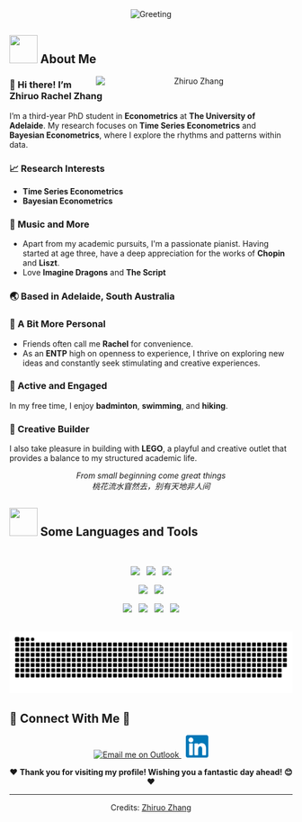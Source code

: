 <div align="center">
  <img src="https://readme-typing-svg.herokuapp.com?font=Architects+Daughter&amp;color=%2338C2FF&amp;size=40&amp;center=true&amp;vCenter=true&amp;height=60&amp;width=600&amp;lines=Hello!+I'm+Zhiruo+Zhang+!;张芷若，业余钢琴家！" alt="Greeting">
</div>

<h2 id="-about-me"><img src="https://raw.githubusercontent.com/nixin72/nixin72/master/wave.gif" width="50px" height="50px"> About Me</h2>

<div align="center">
  <img src="https://i.pinimg.com/originals/df/1a/ff/df1aff8395678d11b99b575f0e3b19d5.gif" width="350" align="right" alt="Zhiruo Zhang">
</div>

### 👋 Hi there! I’m Zhiruo Rachel Zhang
I’m a third-year PhD student in **Econometrics** at **The University of Adelaide**. My research focuses on **Time Series Econometrics** and **Bayesian Econometrics**, where I explore the rhythms and patterns within data.

### 📈 Research Interests
- **Time Series Econometrics**
- **Bayesian Econometrics**

### 🎹 Music and More
- Apart from my academic pursuits, I'm a passionate pianist. Having started at age three, have a deep appreciation for the works of **Chopin** and **Liszt**.
- Love **Imagine Dragons** and **The Script**

### 🌏 Based in Adelaide, South Australia

### 💬 A Bit More Personal
- Friends often call me **Rachel** for convenience.
- As an **ENTP** high on openness to experience, I thrive on exploring new ideas and constantly seek stimulating and creative experiences.

### 🏸 Active and Engaged
In my free time, I enjoy **badminton**, **swimming**, and **hiking**.

### 🧱 Creative Builder
I also take pleasure in building with **LEGO**, a playful and creative outlet that provides a balance to my structured academic life.




<div align="center">
  <em>From small beginning come great things</em>
</div>

<div align="center">
  <em>桃花流水窅然去，别有天地非人间 </em>
</div>

<h2 id="-some-languages-and-tools"><img src="https://media2.giphy.com/media/QssGEmpkyEOhBCb7e1/giphy.gif?cid=ecf05e47a0n3gi1bfqntqmob8g9aid1oyj2wr3ds3mg700bl&amp;rid=giphy.gif" width="50px" height="50px"> Some Languages and Tools</h2>
<br>
<p align="center">
  <img src="https://img.shields.io/badge/MATLAB-0076A8?style=for-the-badge&logo=mathworks&logoColor=white" height="25">
  &nbsp;
 <img src="https://img.shields.io/badge/R-276DC3?style=for-the-badge&logo=r&logoColor=white" height="25">
  &nbsp; 
  <img src="https://img.shields.io/badge/Stata-1F4E5F?style=for-the-badge&logo=stata&logoColor=white" height="25">  
  </p>
<p align="center">
<img src="https://img.shields.io/badge/Julia-9558B2?style=for-the-badge&logo=julia&logoColor=white" height="25">  
  &nbsp;
<img src="https://img.shields.io/badge/Python-3776AB?style=for-the-badge&amp;logo=python&amp;logoColor=white" height="25">

<p align="center">
    <img src="https://img.shields.io/badge/conda-342B029.svg?&amp;style=for-the-badge&amp;logo=anaconda&amp;logoColor=white" height="25">
&nbsp;
  <img src="https://img.shields.io/badge/sublime_text-%23575757.svg?&amp;style=for-the-badge&amp;logo=sublime-text&amp;logoColor=important" height="25">
&nbsp;
  <img src="https://img.shields.io/badge/Visual_Studio_Code-0078D4?style=for-the-badge&amp;logo=visual%20studio%20code&amp;logoColor=white" height="25">
&nbsp;
  <img src=" https://img.shields.io/badge/Git-Proficient-green?style=flat-square&logo=git" height="25">
 
</p>
<br>

<picture>
  <source media="(prefers-color-scheme: dark)" srcset="https://github.com/zzhrachel/zzhrachel/blob/output/github-contribution-grid-snake-dark.svg">
  <source media="(prefers-color-scheme: light)" srcset="https://github.com/zzhrachel/zzhrachel/blob/output/github-contribution-grid-snake.svg">
  <img alt="github contribution grid snake animation" src="https://github.com/zzhrachel/zzhrachel/blob/output/github-contribution-grid-snake.svg">
</picture>


<br>
<h2>🌟 Connect With Me 🌟</h2>
<p align="center">
  <a href="mailto:zhiruo.zhang@adelaide.edu.au">
    <img src="https://img.shields.io/badge/Microsoft_Outlook-0078D4?style=for-the-badge&logo=microsoft-outlook&logoColor=white" alt="Email me on Outlook">
  </a> &nbsp;
  <a href="https://www.linkedin.com/in/zhiruo-zhang-016b86179/" target="_blank">
    <img src="https://github.com/SatYu26/SatYu26/blob/master/Assets/Linkedin.svg" width="40px" alt="LinkedIn">
  </a>
</p>



<div align="center">
  ❤️ <b>Thank you for visiting my profile! Wishing you a fantastic day ahead! 😊</b> ❤️
</div>

---

<p align="center">Credits: <a href="https://github.com/zzhrachel">Zhiruo Zhang</a></p>
